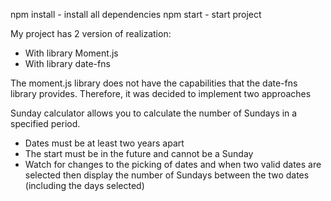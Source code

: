npm install - install all dependencies
npm start - start project

My project has 2 version of realization:
- With library Moment.js
- With library date-fns

The moment.js library does not have the capabilities that the date-fns library provides. Therefore, it was decided to implement two approaches


Sunday calculator allows you to calculate the number of Sundays in a specified period.
- Dates must be at least two years apart
- The start must be in the future and cannot be a Sunday
- Watch for changes to the picking of dates and when two valid dates are selected then display the number of Sundays between the two dates (including the days selected)
